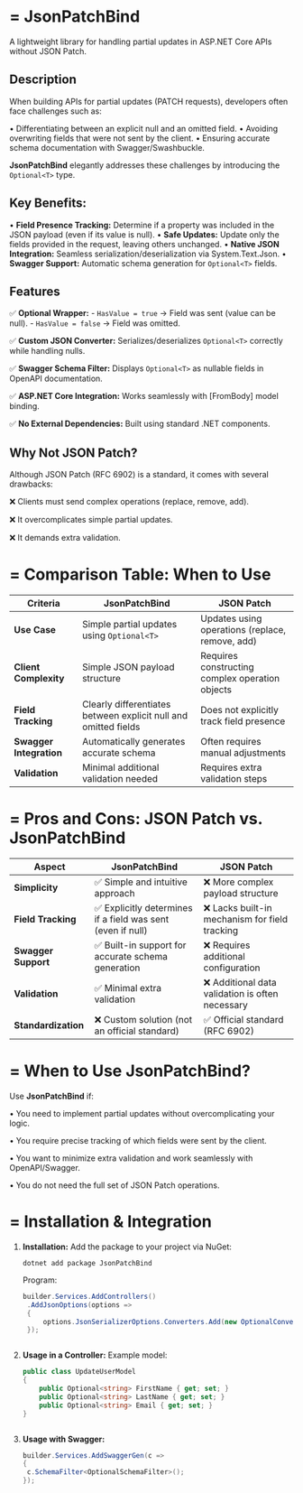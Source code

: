 =
                         JsonPatchBind
=

A lightweight library for handling partial updates in ASP.NET Core APIs without JSON Patch.


Description
-----------
When building APIs for partial updates (PATCH requests), developers often face challenges such as:

  • Differentiating between an explicit null and an omitted field.
  • Avoiding overwriting fields that were not sent by the client.
  • Ensuring accurate schema documentation with Swagger/Swashbuckle.

**JsonPatchBind** elegantly addresses these challenges by introducing the `Optional<T>` type.

Key Benefits:
-------------
  • **Field Presence Tracking:** Determine if a property was included in the JSON payload (even if its value is null).
  • **Safe Updates:** Update only the fields provided in the request, leaving others unchanged.
  • **Native JSON Integration:** Seamless serialization/deserialization via System.Text.Json.
  • **Swagger Support:** Automatic schema generation for `Optional<T>` fields.

Features
--------
  ✅ **Optional<T> Wrapper:**
     - `HasValue = true`  → Field was sent (value can be null).
     - `HasValue = false` → Field was omitted.

  ✅ **Custom JSON Converter:** Serializes/deserializes `Optional<T>` correctly while handling nulls.

  ✅ **Swagger Schema Filter:** Displays `Optional<T>` as nullable fields in OpenAPI documentation.

  ✅ **ASP.NET Core Integration:** Works seamlessly with [FromBody] model binding.

  ✅ **No External Dependencies:** Built using standard .NET components.

Why Not JSON Patch?
-------------------
Although JSON Patch (RFC 6902) is a standard, it comes with several drawbacks:

  ❌ Clients must send complex operations (replace, remove, add).

  ❌ It overcomplicates simple partial updates.

  ❌ It demands extra validation.

=
Сomparison Table: When to Use
=
      

| **Criteria**               | **JsonPatchBind**                                        | **JSON Patch**                                 |
|----------------------------|----------------------------------------------------------|------------------------------------------------|
| **Use Case**               | Simple partial updates using `Optional<T>`             | Updates using operations (replace, remove, add)|
| **Client Complexity**      | Simple JSON payload structure                            | Requires constructing complex operation objects|
| **Field Tracking**         | Clearly differentiates between explicit null and omitted fields | Does not explicitly track field presence       |
| **Swagger Integration**    | Automatically generates accurate schema                | Often requires manual adjustments              |
| **Validation**             | Minimal additional validation needed                   | Requires extra validation steps                |

=
           Pros and Cons: JSON Patch vs. JsonPatchBind
=

| **Aspect**              | **JsonPatchBind**                                         | **JSON Patch**                                |
|-------------------------|-----------------------------------------------------------|-----------------------------------------------|
| **Simplicity**          | ✅ Simple and intuitive approach                           | ❌ More complex payload structure             |
| **Field Tracking**      | ✅ Explicitly determines if a field was sent (even if null)  | ❌ Lacks built-in mechanism for field tracking  |
| **Swagger Support**     | ✅ Built-in support for accurate schema generation          | ❌ Requires additional configuration           |
| **Validation**          | ✅ Minimal extra validation                                | ❌ Additional data validation is often necessary |
| **Standardization**     | ❌ Custom solution (not an official standard)               | ✅ Official standard (RFC 6902)                |

=
                    When to Use JsonPatchBind?
=
Use **JsonPatchBind** if:

  • You need to implement partial updates without overcomplicating your logic.
  
  • You require precise tracking of which fields were sent by the client.
  
  • You want to minimize extra validation and work seamlessly with OpenAPI/Swagger.
  
  • You do not need the full set of JSON Patch operations.

=
Installation & Integration
=
1. **Installation:**
   Add the package to your project via NuGet:
   
       dotnet add package JsonPatchBind

   Program:
   ```csharp
   builder.Services.AddControllers()
    .AddJsonOptions(options =>
    {
        options.JsonSerializerOptions.Converters.Add(new OptionalConverterFactory());
    });



3. **Usage in a Controller:**
   Example model:
   
   ```csharp
   public class UpdateUserModel
   {
       public Optional<string> FirstName { get; set; }
       public Optional<string> LastName { get; set; }
       public Optional<string> Email { get; set; }
   }



4. **Usage with Swagger:**
   
   ```csharp
   builder.Services.AddSwaggerGen(c =>
   {
    c.SchemaFilter<OptionalSchemaFilter>();
   });
